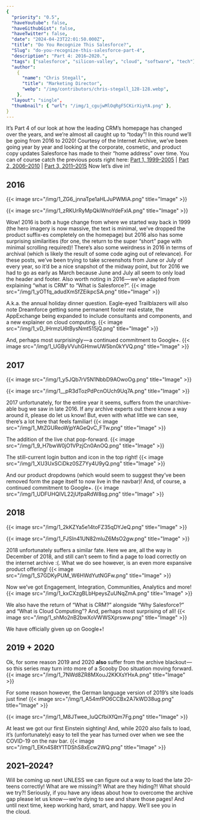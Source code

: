 ```yaml
---
{
  "priority": "0.5",
  "haveYoutube": false,
  "haveGithubGist": false,
  "haveTwitter": false,
  "date": "2024-04-23T22:01:50.000Z",
  "title": "Do You Recognize This Salesforce?",
  "Slug": "do-you-recognize-this-salesforce-part-4",
  "description": "Part 4: 2016–2020.",
  "tags": ["salesforce", "silicon-valley", "cloud", "software", "tech"],
  "author":
    {
      "name": "Chris Stegall",
      "title": "Marketing Director",
      "webp": "/img/contributors/chris-stegall_128-128.webp",
    },
  "layout": "single",
  "thumbnail": { "url": "/img/1_cgujwMlOqRgF5CKirXiyYA.png" },
}
---
```


It’s Part 4 of our look at how the leading CRM’s homepage has changed over the years, and we’re almost all caught up to “today”! In this round we’ll be going from 2016 to 2020! Courtesy of the Internet Archive, we’ve been going year by year and looking at the corporate, cosmetic, and product copy updates Salesforce has made to their “home address” over time.
You can of course catch the previous posts right here:
[Part 1, 1999–2005](https://medium.com/creme-de-la-crm/do-you-recognize-this-salesforce-d86565486686) | [Part 2, 2006–2010](https://medium.com/creme-de-la-crm/do-you-recognize-this-salesforce-8a149fd84b4b) | [Part 3, 2011–2015](https://cremedelacrm.com/post/do-you-recognize-this-salesforce-part3/)
Now let’s dive in!

## 2016

{{< image src="/img/1_ZG6_jnnaTpe1aHLJuPWMiA.png" title="Image" >}}

{{< image src="/img/1_zRKUrRyMpQkiWnoYdeFxlA.png" title="Image" >}}

Wow! 2016 is both a huge change from where we started way back in 1999 (the hero imagery is now massive, the text is minimal, we’ve dropped the product suffix-es completely on the homepage) but 2016 also has some surprising similarities (for one, the return to the super “short” page with minimal scrolling required)!
There’s also some weirdness in 2016 in terms of archival (which is likely the result of some code aging out of relevance). For these posts, we’ve been trying to take screenshots from June or July of every year, so it’d be a nice snapshot of the midway point, but for 2016 we had to go as early as March because June and July all seem to only load the header and footer.
Also worth noting in 2016 — we’ve adapted from explaining “what is CRM” to “What is Salesforce?”.
{{< image src="/img/1_yOTfq_adudXmSfZEikpcSA.png" title="Image" >}}

A.k.a. the annual holiday dinner question.
Eagle-eyed Trailblazers will also note Dreamforce getting some permanent footer real estate, the AppExchange being expanded to include consultants and components, and a new explainer on cloud computing.
{{< image src="/img/1_vD_IHrmzU6tBysNmt515jQ.png" title="Image" >}}

And, perhaps most surprisingly — a continued commitment to Google+.
{{< image src="/img/1_UGByVVuhGHmwUW5bn0kYVQ.png" title="Image" >}}

## 2017

{{< image src="/img/1_y5JQb7rV5N1NbbD9AOwoOg.png" title="Image" >}}

{{< image src="/img/1__pR3dTozPdPcnOUch9Uq7A.png" title="Image" >}}

2017 unfortunately, for the entire year it seems, suffers from the unarchive-able bug we saw in late 2016. If any archive experts out there know a way around it, please do let us know!
But, even with what little we can see, there’s a lot here that feels familiar!
{{< image src="/img/1_MtZGUReoWjpYAGeQvC_FTw.png" title="Image" >}}

The addition of the live chat pop-forward.
{{< image src="/img/1_9_H7bwW0jO1VPzjCn0AnOQ.png" title="Image" >}}

The still-current login button and icon in the top right!
{{< image src="/img/1_XU3UxSCiDkz0SZ7Yy4U9yQ.png" title="Image" >}}

And our product dropdowns (which would seem to suggest they’ve been removed form the page itself to now live in the navbar)!
And, of course, a continued commitment to Google+.
{{< image src="/img/1_UDFUHQIVL22jUfpaRdW8sg.png" title="Image" >}}

## 2018

{{< image src="/img/1_2kKZYa5e14toFZ35qDYJeQ.png" title="Image" >}}

{{< image src="/img/1_FJSIn41UN82mluZ6MsO2gw.png" title="Image" >}}

2018 unfortunately suffers a similar fate. Here we are, all the way in December of 2018, and still can’t seem to find a page to load correctly on the internet archive :(.
What we do see however, is an even more expansive product offering!
{{< image src="/img/1_S7GDKyPUM_W6HWdYutNGFw.png" title="Image" >}}

Now we’ve got Engagement, Integration, Communities, Analytics and more!
{{< image src="/img/1_kxCXzgBLbHpeysZuUNqZmA.png" title="Image" >}}

We also have the return of “What is CRM?” alongside “Why Salesforce?” and “What is Cloud Computing”?
And, perhaps most surprising of all!
{{< image src="/img/1_shMo2nB2bwXoVWWSXprsww.png" title="Image" >}}

We have officially given up on Google+!

## 2019 + 2020

Ok, for some reason 2019 and 2020 <strong>also </strong>suffer from the archive blackout — so this series may turn into more of a Scooby Doo situation moving forward.
{{< image src="/img/1_7NWd8ZR8MXouJ2KKXsYHxA.png" title="Image" >}}

For some reason however, the German language version of 2019’s site loads just fine!
{{< image src="/img/1_A54mfPO6CCBx2A7kWD38ug.png" title="Image" >}}

{{< image src="/img/1_M8JTwee_IuQCfbiXfQm7Fg.png" title="Image" >}}

At least we got our first Einstein sighting!
And, while 2020 also fails to load, it’s (unfortunately) easy to tell the year has turned over when we see the COVID-19 on the nav bar.
{{< image src="/img/1_EKn4S8tY1TDShS8xEcw2WQ.png" title="Image" >}}

## 2021–2024?

Will be coming up next UNLESS we can figure out a way to load the late 20-teens correctly! What are we missing?! What are they hiding?! What should we try?!
Seriously, if you have any ideas about how to overcome the archive gap please let us know — we’re dying to see and share those pages!
And until next time, keep working hard, smart, and happy. We’ll see you in the cloud.
